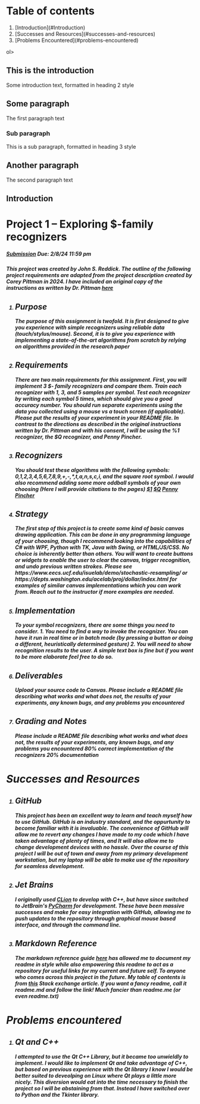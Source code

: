# Table of contents
<ol>
    <li> [Introduction](#Introduction) </li>
    <li> [Successes and Resources](#successes-and-resources) </li>
    <li> [Problems Encountered](#problems-encountered) </li>
</ol>ol>

## This is the introduction 
Some introduction text, formatted in heading 2 style

## Some paragraph <a name="paragraph1"></a>
The first paragraph text

### Sub paragraph <a name="subparagraph1"></a>
This is a sub paragraph, formatted in heading 3 style

## Another paragraph <a name="paragraph2"></a>
The second paragraph text

## Introduction
<h1>Project 1 – Exploring $-family recognizers</h1>
<h5><a href="https://canvas.unf.edu/courses/100860/assignments/1328145.com]">Submission</a> Due: 2/8/24 11:59 pm<h5/>  

This project was created by John S. Reddick. The outline of the following project requirements are adapted from the 
    project description created by Corey Pittman in 2024. I have included an original copy of the instructions as written by Dr. Pittman 
    <a href="https://github.com/John-S-Reddick/resume-reference/blob/main/CIS4930%20Novel%20User%20Interfaces/Project%201/SpecialTopicsProj1.pdf">here</a>

<ol>
    <li> <a name="introduction"></a> <h2>Purpose</h2>
            The purpose of this assignment is twofold. It is first designed to give you experience with simple
            recognizers using reliable data (touch/stylus/mouse). Second, it is to give you experience with
            implementing a state-of-the-art algorithms from scratch by relying on algorithms provided in
            the research paper
    </li>    
    <li> <h2>Requirements</h2>
            There are two main requirements for this assignment. First, you will implement 3 $- family
            recognizers and compare them.        
            Train each recognizer with 1, 3, and 5 samples per symbol. Test each recognizer by writing each
            symbol 5 times, which should give you a good accuracy number. You should run separate
            experiments using the data you collected using a mouse vs a touch screen (if applicable). Please
            put the results of your experiment in your README file.
            In contrast to the directions as described in the original instructions written by Dr. Pittman and with his consent, I will
            be using the %1 recognizer, the $Q recognizer, and Penny Pincher.
    </li>
    <li> <h2>Recognizers</h2>        
            You should test these algorithms with the following symbols: 0,1,2,3,4,5,6,7,8,9,+,-,*,t,a,n,s,c,i,
            and the square root symbol. I would also recommend adding some more oddball symbols of
            your own choosing
            (Here I will provide citations to the pages)
            <a href="http://faculty.washington.edu/wobbrock/pubs/uist-07.01.pdf">$1</a>
            <b/>
            <a href="http://faculty.washington.edu/wobbrock/pubs/mobilehci-18.pdf">$Q</a>
            <b/>
            <a href="https://www.eecs.ucf.edu/isuelab/publications/pubs/gi2015_eugene.pdf">Penny Pincher</a>            
    </li>
    <li> <h2>Strategy</h2>
            The first step of this project is to create some kind of basic canvas drawing application. This can
            be done in any programming language of your choosing, though I recommend looking into the
            capabilities of C# with WPF, Python with TK, Java with Swing, or HTML/JS/CSS. No choice is
            inherently better than others. You will want to create buttons or widgets to enable the user to
            clear the canvas, trigger recognition, and undo previous written strokes. Please see
            https://www.eecs.ucf.edu/isuelab/demo/stochastic-resampling/ or
            https://depts.washington.edu/acelab/proj/dollar/index.html for examples of similar canvas
            implementations which you can work from. Reach out to the instructor if more examples are
            needed.
    </li>
    <li> <h2>Implementation</h2>
            To  your symbol recognizers, there are some things you need to consider.
            1. You need to find a way to invoke the recognizer. You can have it run in real time or in
            batch mode (by pressing a button or doing a different, heuristically determined gesture)            
            2. You will need to show recognition results to the user. A simple text box is fine but if you
            want to be more elaborate feel free to do so.
    </li>
    <li> <h2>Deliverables</h2>
            Upload your source code to Canvas. Please include a README file describing what works and
            what does not, the results of your experiments, any known bugs, and any problems you
            encountered
    </li>
    <li> <h2>Grading and Notes</h2>Please include a README file describing what works and
what does not, the results of your experiments, any known bugs, and any problems you
encountered
        80% correct implementation of the recognizers
        20% documentation
    </li>
</ol>

<a name="successes-and-resources"></a>
<h1>Successes and Resources</h1>
<ol>
    <li> <h2>GitHub</h2>
        This project has been an excellent way to learn and teach myself how to use GitHub. GitHub is an industry standard, and the oppurtunity to become familiar with it is invaluable.
        The convenience of GitHub will allow me to revert any changes I have made to my code which I have taken advantage of plenty of times, and It will also allow me to change development devices with no hassle.
        Over the course of this project I will be out of town and away from my primary development workstation, but my laptop will be able to make use of the repository for seamless development.
    </li>
    <li> <h2>Jet Brains</h2>
        I originally used <a href="https://www.jetbrains.com/clion/download/#section=windows">CLion</a> to develop with C++, but have since switched to JetBrain's <a href="https://www.jetbrains.com/pycharm/download/">PyCharm</a> for development. These have been massive successes and make for easy integration with GitHub, allowing me to push updates to the repository through graphical mouse based interface, and through the command line.
    </li>
    <li> <h2>Markdown Reference</h2>
        The markdown reference guide <a href="https://www.markdownguide.org/basic-syntax/")>here</a> has allowed me to document my readme in style while also empowering this readme to act as a repository for useful links for my current and future self. To anyone who comes across this project in the future. My table of contents is from <a href="https://stackoverflow.com/questions/11948245/markdown-to-create-pages-and-table-of-contents#27953547")>this</a> Stack exchange article. If you want a fancy readme, call it readme.md and follow the link! Much fancier than readme.me (or even readme.txt)
    </li>
</ol>

<a name="problems-encountered"></a>
<h1>Problems encountered</h1>
<ol>
    <li> <h2>Qt and C++</h2>
            I attempted to use the Qt C++ Library, but it became too unwieldly to implement.
            I would like to implement Qt and take advantage of C++, but based on previous experience 
            with the Qt library I know I would be better suited to deveolping on Linux where Qt plays a little more nicely.
            This diversion would eat into the time necessary to finish the project so I will be abstaining from that.
            Instead I have switched over to Python and the Tkinter library.
    </li>
</ol>

